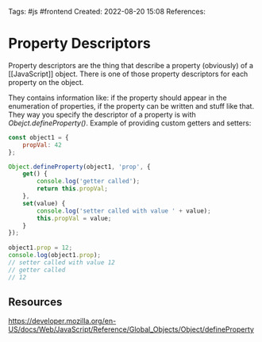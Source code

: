 Tags: #js #frontend 
Created: 2022-08-20 15:08
References: 

# Property Descriptors
Property descriptors are the thing that describe a property (obviously) of a [[JavaScript]] object. There is one of those property descriptors for each property on the object. 

They contains information like: if the property should appear in the enumeration of properties, if the property can be written and stuff like that. They way you specify the descriptor of a property is with _Obejct.defineProperty()_. Example of providing custom getters and setters:

```js
const object1 = {
	propVal: 42
};

Object.defineProperty(object1, 'prop', {
	get() {
		console.log('getter called');
		return this.propVal;
	},
	set(value) {
		console.log('setter called with value ' + value);
		this.propVal = value;
	}
});
  
object1.prop = 12;
console.log(object1.prop);
// setter called with value 12
// getter called
// 12
```

## Resources
https://developer.mozilla.org/en-US/docs/Web/JavaScript/Reference/Global_Objects/Object/defineProperty